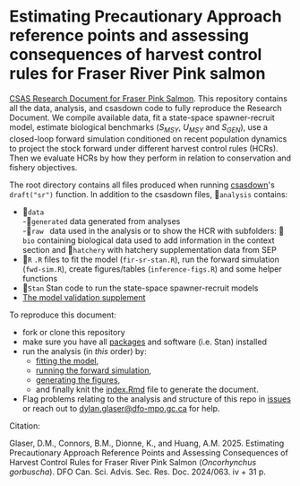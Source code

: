 # Estimating Precautionary Approach reference points and assessing consequences of harvest control rules for Fraser River Pink salmon 

[CSAS Research Document for Fraser Pink Salmon](https://publications.gc.ca/collections/collection_2025/mpo-dfo/fs70-5/Fs70-5-2024-063-eng.pdf). This repository contains all the data, analysis, and csasdown code to fully reproduce the Research Document. We compile available data, fit a state-space spawner-recruit model, estimate biological benchmarks ($S_{MSY}$, $U_{MSY}$ and $S_{GEN}$), use a closed-loop forward simulation conditioned on recent population dynamics to project the stock forward under different harvest control rules (HCRs). Then we evaluate HCRs by how they perform in relation to conservation and fishery objectives.  

The root directory contains all files produced when running [csasdown](https://github.com/pbs-assess/csasdown)'s `draft("sr")` function. In addition to the csasdown files, 📁`analysis` contains:  
- 📁`data`  
  -📁`generated` data generated from analyses  
  -📁`raw ` data used in the analysis or to show the HCR with subfolders:  📁`bio` containing biological data used to add information in the context section and 📁`hatchery` with hatchery supplementation data from SEP       
- 📁`R` `.R` files to fit the model (`fir-sr-stan.R`), run the forward simulation (`fwd-sim.R`), create figures/tables (`inference-figs.R`) and some helper functions  
- 📁`Stan` Stan code to run the state-space spawner-recruit models
- [The model validation supplement](https://pacific-salmon-assess.github.io/FR-PK-ResDoc/Supplement-model-check.html)

To reproduce this document: 
- fork or clone this repository
- make sure you have all [packages](https://github.com/Pacific-salmon-assess/FR-PK-ResDoc/blob/main/10-appendix.Rmd#L25) and software (i.e. Stan) installed
- run the analysis (in *this* order) by:
  -  [fitting the model](https://github.com/Pacific-salmon-assess/FR-PK-ResDoc/blob/main/analysis/R/fit-sr-stan.R),
  -  [running the forward simulation](https://github.com/Pacific-salmon-assess/FR-PK-ResDoc/blob/main/analysis/R/fwd-sim.R),
  -  [generating the figures](https://github.com/Pacific-salmon-assess/FR-PK-ResDoc/blob/main/analysis/R/inference-figs.R),
  -  and finally knit the [index.Rmd](https://github.com/Pacific-salmon-assess/FR-PK-ResDoc/blob/main/index.Rmd) file to generate the document.
- Flag problems relating to the analysis and structure of this repo in [issues](https://github.com/Pacific-salmon-assess/FR-PK-ResDoc/issues) or reach out to dylan.glaser@dfo-mpo.gc.ca for help. 

Citation: 

Glaser, D.M., Connors, B.M., Dionne, K., and Huang, A.M. 2025. Estimating Precautionary 
  Approach Reference Points and Assessing Consequences of Harvest Control Rules for 
  Fraser River Pink Salmon (*Oncorhynchus gorbuscha*). DFO Can. Sci. Advis. Sec. Res. Doc. 
  2024/063. iv + 31 p.
